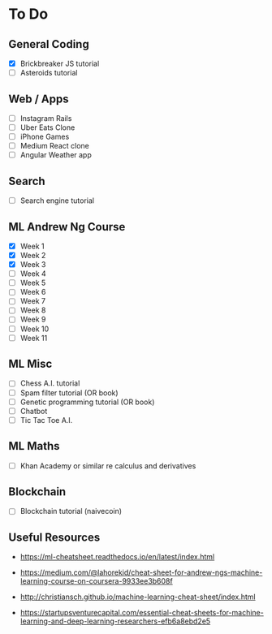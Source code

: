 # To Do

## General Coding
- [x] Brickbreaker JS tutorial
- [ ] Asteroids tutorial

## Web / Apps
- [ ] Instagram Rails
- [ ] Uber Eats Clone
- [ ] iPhone Games
- [ ] Medium React clone
- [ ] Angular Weather app

## Search
- [ ] Search engine tutorial

## ML Andrew Ng Course
- [x] Week 1
- [x] Week 2
- [x] Week 3
- [ ] Week 4
- [ ] Week 5
- [ ] Week 6
- [ ] Week 7
- [ ] Week 8
- [ ] Week 9
- [ ] Week 10
- [ ] Week 11

## ML Misc
- [ ] Chess A.I. tutorial
- [ ] Spam filter tutorial (OR book)
- [ ] Genetic programming tutorial (OR book)
- [ ] Chatbot
- [ ] Tic Tac Toe A.I.

## ML Maths
- [ ] Khan Academy or similar re calculus and derivatives

## Blockchain
- [ ] Blockchain tutorial (naivecoin)

## Useful Resources

- https://ml-cheatsheet.readthedocs.io/en/latest/index.html

- https://medium.com/@lahorekid/cheat-sheet-for-andrew-ngs-machine-learning-course-on-coursera-9933ee3b608f

- http://christiansch.github.io/machine-learning-cheat-sheet/index.html

- https://startupsventurecapital.com/essential-cheat-sheets-for-machine-learning-and-deep-learning-researchers-efb6a8ebd2e5
